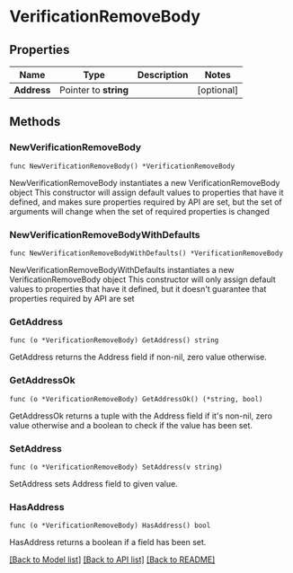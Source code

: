 # VerificationRemoveBody

## Properties

Name | Type | Description | Notes
------------ | ------------- | ------------- | -------------
**Address** | Pointer to **string** |  | [optional] 

## Methods

### NewVerificationRemoveBody

`func NewVerificationRemoveBody() *VerificationRemoveBody`

NewVerificationRemoveBody instantiates a new VerificationRemoveBody object
This constructor will assign default values to properties that have it defined,
and makes sure properties required by API are set, but the set of arguments
will change when the set of required properties is changed

### NewVerificationRemoveBodyWithDefaults

`func NewVerificationRemoveBodyWithDefaults() *VerificationRemoveBody`

NewVerificationRemoveBodyWithDefaults instantiates a new VerificationRemoveBody object
This constructor will only assign default values to properties that have it defined,
but it doesn't guarantee that properties required by API are set

### GetAddress

`func (o *VerificationRemoveBody) GetAddress() string`

GetAddress returns the Address field if non-nil, zero value otherwise.

### GetAddressOk

`func (o *VerificationRemoveBody) GetAddressOk() (*string, bool)`

GetAddressOk returns a tuple with the Address field if it's non-nil, zero value otherwise
and a boolean to check if the value has been set.

### SetAddress

`func (o *VerificationRemoveBody) SetAddress(v string)`

SetAddress sets Address field to given value.

### HasAddress

`func (o *VerificationRemoveBody) HasAddress() bool`

HasAddress returns a boolean if a field has been set.


[[Back to Model list]](../README.md#documentation-for-models) [[Back to API list]](../README.md#documentation-for-api-endpoints) [[Back to README]](../README.md)


